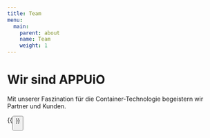 ```yaml
---
title: Team
menu:
  main:
    parent: about
    name: Team
    weight: 1
---
```


# Wir sind APPUiO
Mit unserer Faszination für die Container-Technologie begeistern wir Partner und Kunden.

{{<button href="/hall-of-fame" icon="fas fa-heart" title="zur Hall of Fame" class="is-primary is-rounded mb-4">}}

